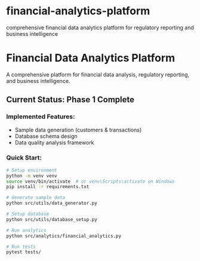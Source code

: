 # financial-analytics-platform
comprehensive financial data analytics platform for regulatory reporting and business intelligence
# Financial Data Analytics Platform

A comprehensive platform for financial data analysis, regulatory reporting, and business intelligence.

## Current Status: Phase 1 Complete 

### Implemented Features:
- Sample data generation (customers & transactions)
- Database schema design
- Data quality analysis framework

### Quick Start:
```bash
# Setup environment
python -m venv venv
source venv/bin/activate  # or venv\Scripts\activate on Windows
pip install -r requirements.txt

# Generate sample data
python src/utils/data_generator.py

# Setup database
python src/utils/database_setup.py

# Run analytics
python src/analytics/financial_analytics.py

# Run tests
pytest tests/
```